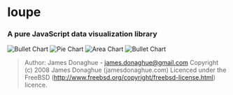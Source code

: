 loupe
=====

### A pure JavaScript data visualization library

![Bullet Chart](http://spectaclelabs.io/blog/wp-content/uploads/2013/09/Screen-Shot-2013-09-20-at-7.39.14-AM-300x134.png "Bullet Chart")
![Pie Chart](http://spectaclelabs.io/blog/wp-content/uploads/2013/09/Screen-Shot-2013-09-20-at-7.39.08-AM-300x288.png "Pie Chart")
![Area Chart](http://spectaclelabs.io/blog/wp-content/uploads/2013/09/Screen-Shot-2013-09-20-at-7.39.01-AM-300x126.png "Area Chart")
![Bullet Chart](http://spectaclelabs.io/blog/wp-content/uploads/2013/09/Screen-Shot-2013-09-20-at-7.38.54-AM-300x124.png "Bar Chart")

> Author: James Donaghue - james.donaghue@gmail.com
> Copyright (c) 2008 James Donaghue (jamesdonaghue.com)
> Licenced under the FreeBSD (http://www.freebsd.org/copyright/freebsd-license.html) licence.
